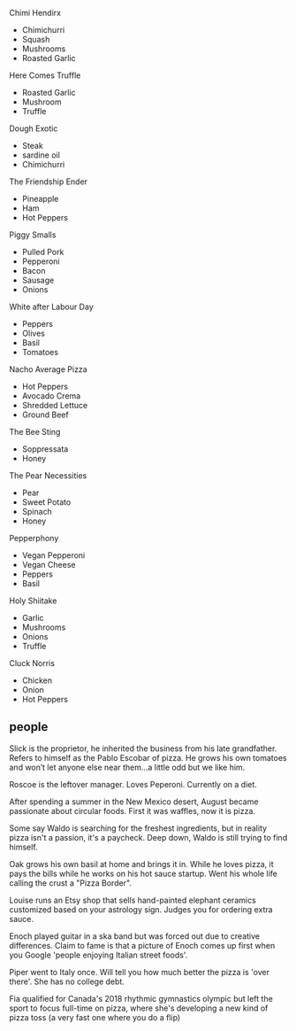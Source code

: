 Chimi Hendirx
* Chimichurri
* Squash
* Mushrooms
* Roasted Garlic

Here Comes Truffle
* Roasted Garlic
* Mushroom
* Truffle

Dough Exotic
* Steak
* sardine oil
* Chimichurri

The Friendship Ender
* Pineapple
* Ham
* Hot Peppers

Piggy Smalls
* Pulled Pork
* Pepperoni
* Bacon
* Sausage
* Onions

White after Labour Day
* Peppers
* Olives
* Basil
* Tomatoes

Nacho Average Pizza
* Hot Peppers
* Avocado Crema
* Shredded Lettuce
* Ground Beef

The Bee Sting
* Soppressata
* Honey

The Pear Necessities
* Pear
* Sweet Potato
* Spinach
* Honey

Pepperphony
* Vegan Pepperoni
* Vegan Cheese
* Peppers
* Basil

Holy Shiitake
* Garlic
* Mushrooms
* Onions
* Truffle

Cluck Norris
* Chicken
* Onion
* Hot Peppers


## people


Slick is the proprietor, he inherited the business from his late grandfather. Refers to himself as the Pablo Escobar of pizza. He grows his own tomatoes and won’t let anyone else near them...a little odd but we like him.

Roscoe is the leftover manager. Loves Peperoni. Currently on a diet.

After spending a summer in the New Mexico desert, August became passionate about circular foods. First it was waffles, now it is pizza.

Some say Waldo is searching for the freshest ingredients, but in reality pizza isn't a passion, it's a paycheck. Deep down, Waldo is still trying to find himself.

Oak grows his own basil at home and brings it in. While he loves pizza, it pays the bills while he works on his hot sauce startup. Went his whole life calling the crust a "Pizza Border".

Louise runs an Etsy shop that sells hand-painted elephant ceramics customized based on your astrology sign. Judges you for ordering extra sauce.

Enoch played guitar in a ska band but was forced out due to creative differences. Claim to fame is that a picture of Enoch comes up first when you Google 'people enjoying Italian street foods'.

Piper went to Italy once. Will tell you how much better the pizza is 'over there'. She has no college debt.

Fia qualified for Canada's 2018 rhythmic gymnastics olympic but left the sport to focus full-time on pizza, where she's developing a new kind of pizza toss (a very fast one where you do a flip)



